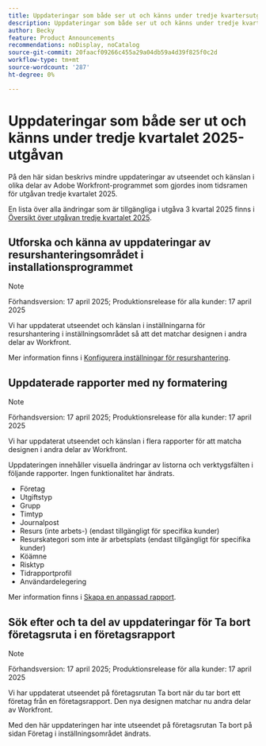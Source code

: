 ```yaml
---
title: Uppdateringar som både ser ut och känns under tredje kvartersutgåvan 2025
description: Uppdateringar som både ser ut och känns under tredje kvartersutgåvan 2025
author: Becky
feature: Product Announcements
recommendations: noDisplay, noCatalog
source-git-commit: 20faacf09266c455a29a04db59a4d39f825f0c2d
workflow-type: tm+mt
source-wordcount: '287'
ht-degree: 0%

---
```


# Uppdateringar som både ser ut och känns under tredje kvartalet 2025-utgåvan

På den här sidan beskrivs mindre uppdateringar av utseendet och känslan i olika delar av Adobe Workfront-programmet som gjordes inom tidsramen för utgåvan tredje kvartalet 2025.

En lista över alla ändringar som är tillgängliga i utgåva 3 kvartal 2025 finns i [Översikt över utgåvan tredje kvartalet 2025](/help/quicksilver/product-announcements/product-releases/25-q2-release-activity/25-q2-release-overview.md).

## Utforska och känna av uppdateringar av resurshanteringsområdet i installationsprogrammet

>[!NOTE]
>
>Förhandsversion: 17 april 2025; Produktionsrelease för alla kunder: 17 april 2025

Vi har uppdaterat utseendet och känslan i inställningarna för resurshantering i inställningsområdet så att det matchar designen i andra delar av Workfront.

Mer information finns i [Konfigurera inställningar för resurshantering](/help/quicksilver/administration-and-setup/set-up-workfront/configure-system-defaults/configure-resource-mgmt-preferences.md).

## Uppdaterade rapporter med ny formatering

>[!NOTE]
>
>Förhandsversion: 17 april 2025; Produktionsrelease för alla kunder: 17 april 2025

Vi har uppdaterat utseendet och känslan i flera rapporter för att matcha designen i andra delar av Workfront.

Uppdateringen innehåller visuella ändringar av listorna och verktygsfälten i följande rapporter. Ingen funktionalitet har ändrats.

* Företag
* Utgiftstyp
* Grupp
* Timtyp
* Journalpost
* Resurs (inte arbets-) (endast tillgängligt för specifika kunder)
* Resurskategori som inte är arbetsplats (endast tillgängligt för specifika kunder)
* Köämne
* Risktyp
* Tidrapportprofil
* Användardelegering

Mer information finns i [Skapa en anpassad rapport](/help/quicksilver/reports-and-dashboards/reports/creating-and-managing-reports/create-custom-report.md).

## Sök efter och ta del av uppdateringar för Ta bort företagsruta i en företagsrapport

>[!NOTE]
>
>Förhandsversion: 17 april 2025; Produktionsrelease för alla kunder: 17 april 2025

Vi har uppdaterat utseendet på företagsrutan Ta bort när du tar bort ett företag från en företagsrapport. Den nya designen matchar nu andra delar av Workfront.

Med den här uppdateringen har inte utseendet på företagsrutan Ta bort på sidan Företag i inställningsområdet ändrats.
